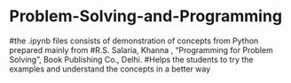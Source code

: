 # Problem-Solving-and-Programming
#the .ipynb files consists of demonstration of concepts from Python prepared mainly from 
#R.S. Salaria, Khanna , “Programming for Problem Solving”, Book Publishing Co., Delhi. 
#Helps the students to try the examples and understand the concepts in a better way
